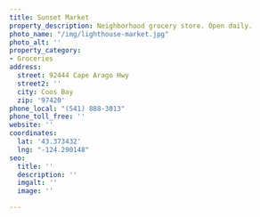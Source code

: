 ```yaml
---
title: Sunset Market
property_description: Neighborhood grocery store. Open daily.
photo_name: "/img/lighthouse-market.jpg"
photo_alt: ''
property_category:
- Groceries
address:
  street: 92444 Cape Arago Hwy
  street2: ''
  city: Coos Bay
  zip: '97420'
phone_local: "(541) 888-3013"
phone_toll_free: ''
website: ''
coordinates:
  lat: '43.373432'
  lng: "-124.290148"
seo:
  title: ''
  description: ''
  imgalt: ''
  image: ''

---
```

